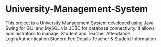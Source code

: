 # University-Management-System
This project is a University Management System developed using Java Swing for GUI and MySQL via JDBC for database connectivity. It allows administrators to manage:  Student and Teacher Attendance  Login/Authentication  Student Fee Details  Teacher &amp; Student Information

